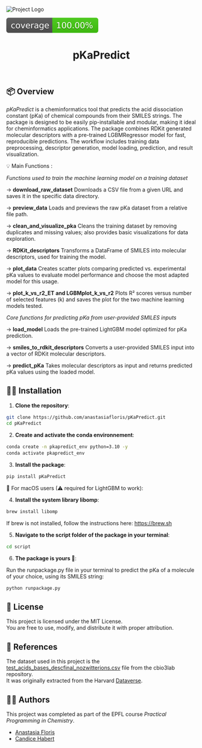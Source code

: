 ![Project Logo](assets/banner.png)

![Coverage Status](assets/coverage-badge.svg)

<h1 align="center">
pKaPredict
</h1>

<br>




## 📦 Overview

*pKaPredict* is a cheminformatics tool that predicts the acid dissociation constant (pKa) of chemical compounds from their SMILES strings.  The package is designed to be easily pip-installable and modular, making it ideal for cheminformatics applications. The package combines RDKit generated molecular descriptors with a pre-trained LGBMRegressor model for fast, reproducible predictions. The workflow includes training data preprocessing, descriptor generation, model loading, prediction, and result visualization.

💡 Main Functions :

*Functions used to train the machine learning model on a training dataset*

→ **download_raw_dataset**
Downloads a CSV file from a given URL and saves it in the specific data directory.

→ **preview_data**
Loads and previews the raw pKa dataset from a relative file path.

→ **clean_and_visualize_pka**
Cleans the training dataset by removing duplicates and missing values; also provides basic visualizations for data exploration.

→ **RDKit_descriptors**
Transforms a DataFrame of SMILES into molecular descriptors, used for training the model.
    
→ **plot_data**
Creates scatter plots comparing predicted vs. experimental pKa values to evaluate model performance and choose the most adapted model for this usage.

→ **plot_k_vs_r2_ET and LGBMplot_k_vs_r2**
Plots R² scores versus number of selected features (k) and saves the plot for the two machine learning models tested.

*Core functions for predicting pKa from user-provided SMILES inputs*

→ **load_model**
Loads the pre-trained LightGBM model optimized for pKa prediction.

→ **smiles_to_rdkit_descriptors**
Converts a user-provided SMILES input into a vector of RDKit molecular descriptors.

→ **predict_pKa**
Takes molecular descriptors as input and returns predicted pKa values using the loaded model.


## 👩‍💻 Installation

1. **Clone the repository**:

```bash
git clone https://github.com/anastasiafloris/pKaPredict.git
cd pKaPredict
```
2. **Create and activate the conda environnement**:
```bash
conda create -n pkapredict_env python=3.10 -y
conda activate pkapredict_env
```
3. **Install the package**:
```bash 
pip install pKaPredict
```

🍏 For macOS users (⚠ required for LightGBM to work):

4. **Install the system library libomp**:
```bash
brew install libomp
```
If brew is not installed, follow the instructions here: https://brew.sh

5. **Navigate to the script folder of the package in your terminal**:
```bash
cd script
```
6. **The package is yours 🎁**:

Run the runpackage.py file in your terminal to predict the pKa of a molecule of your choice, using its SMILES string:
```bash
python runpackage.py
```

## 🪪 License 

This project is licensed under the MIT License.  
You are free to use, modify, and distribute it with proper attribution.


## 📗 References

The dataset used in this project is the [test_acids_bases_descfinal_nozwitterions.csv](https://github.com/cbio3lab/pKa/blob/main/Data/test_acids_bases_descfinal_nozwitterions.csv) file from the cbio3lab repository.  
It was originally extracted from the Harvard [Dataverse](https://dataverse.harvard.edu/dataset.xhtml?persistentId=doi:10.7910/DVN/6A67L9).

## 👯‍♀️ Authors

This project was completed as part of the EPFL course *Practical Programming in Chemistry*.
- [Anastasia Floris](https://github.com/anastasiafloris)  
- [Candice Habert](https://github.com/candicehbt)